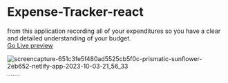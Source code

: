 # Expense-Tracker-react
from this application recording all of your expenditures so you have a clear and detailed understanding of your budget. <br>
<a href="https://651c3fe5f480ad5525cb5f0c--prismatic-sunflower-2eb652.netlify.app/"> Go Live preview </a>

![screencapture-651c3fe5f480ad5525cb5f0c-prismatic-sunflower-2eb652-netlify-app-2023-10-03-21_56_33](https://github.com/Sandunrmst/Expense-Tracker-react/assets/49017841/a0d790cf-8582-41d4-b1ed-bec7f3447570)
.......


